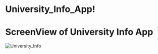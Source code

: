 # University_Info_App!

# ScreenView of University Info App

![University_Info](https://github.com/ruman-dev/University_Info_App/assets/100184592/6c44f871-dcca-4697-b665-46067982d275)
